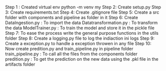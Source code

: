 Step 1 : Created virtual env 
python -m venv my
Step 2: Create setup.py
Step 3: Create requirements.txt
Step 4: Create .gitignore file
Step 5: Create a src folder with components and pipeline as folder in it
Step 6: Create 
DataIngestion.py : To import the data
Datatransformation.py : To transform the data
ModelTrainer.py : To train the model and store it in the pickle file
Step 7: To ease the process write the general purpose functions in the utils folder
Step 8: Create a logging.py file to log the indiaction ini logs
Step 9: Create a exception.py to handle a exception throwen in any file
Step 10: Now create predition.py and train_pipeline.py in pipeline folder
train_pipeline.py : To call all the files from the components folder
predition.py : To get the prediction on the new data using the .pkl file in the artifacts folder

